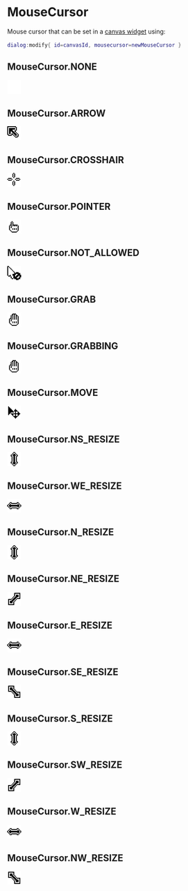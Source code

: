 # MouseCursor

Mouse cursor that can be set in a [canvas widget](dialog.md#dialogcanvas) using:

```lua
dialog:modify{ id=canvasId, mousecursor=newMouseCursor }
```

## MouseCursor.NONE

![MouseCursor.NONE image (blank image)](mousecursor/none.png)

## MouseCursor.ARROW

![MouseCursor.ARROW image](mousecursor/arrow.png)

## MouseCursor.CROSSHAIR

![MouseCursor.CROSSHAIR image](mousecursor/crosshair.png)

## MouseCursor.POINTER

![MouseCursor.POINTER image](mousecursor/pointer.png)

## MouseCursor.NOT_ALLOWED

![MouseCursor.NOT_ALLOWED image](mousecursor/not_allowed.png)

## MouseCursor.GRAB

![MouseCursor.GRAB image](mousecursor/grab.png)

## MouseCursor.GRABBING

![MouseCursor.GRABBING image](mousecursor/grab.png)

## MouseCursor.MOVE

![MouseCursor.MOVE image ](mousecursor/move.png)

## MouseCursor.NS_RESIZE

![MouseCursor.NS_RESIZE image](mousecursor/n_resize.png)

## MouseCursor.WE_RESIZE

![MouseCursor.WE_RESIZE image](mousecursor/w_resize.png)

## MouseCursor.N_RESIZE

![MouseCursor.N_RESIZE image](mousecursor/n_resize.png)

## MouseCursor.NE_RESIZE

![MouseCursor.NE_RESIZE image](mousecursor/ne_resize.png)

## MouseCursor.E_RESIZE

![MouseCursor.E_RESIZE image](mousecursor/w_resize.png)

## MouseCursor.SE_RESIZE

![MouseCursor.SE_RESIZE image](mousecursor/se_resize.png)

## MouseCursor.S_RESIZE

![MouseCursor.S_RESIZE image](mousecursor/n_resize.png)

## MouseCursor.SW_RESIZE

![MouseCursor.SW_RESIZE image](mousecursor/ne_resize.png)

## MouseCursor.W_RESIZE

![MouseCursor.W_RESIZE image](mousecursor/w_resize.png)

## MouseCursor.NW_RESIZE

![MouseCursor.NW_RESIZE image](mousecursor/se_resize.png)
